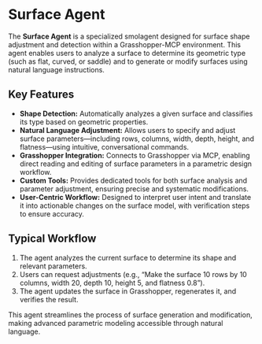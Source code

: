 # Surface Agent

The **Surface Agent** is a specialized smolagent designed for surface shape adjustment and detection within a Grasshopper-MCP environment. This agent enables users to analyze a surface to determine its geometric type (such as flat, curved, or saddle) and to generate or modify surfaces using natural language instructions.

## Key Features
- **Shape Detection:** Automatically analyzes a given surface and classifies its type based on geometric properties.
- **Natural Language Adjustment:** Allows users to specify and adjust surface parameters—including rows, columns, width, depth, height, and flatness—using intuitive, conversational commands.
- **Grasshopper Integration:** Connects to Grasshopper via MCP, enabling direct reading and editing of surface parameters in a parametric design workflow.
- **Custom Tools:** Provides dedicated tools for both surface analysis and parameter adjustment, ensuring precise and systematic modifications.
- **User-Centric Workflow:** Designed to interpret user intent and translate it into actionable changes on the surface model, with verification steps to ensure accuracy.

## Typical Workflow
1. The agent analyzes the current surface to determine its shape and relevant parameters.
2. Users can request adjustments (e.g., “Make the surface 10 rows by 10 columns, width 20, depth 10, height 5, and flatness 0.8”).
3. The agent updates the surface in Grasshopper, regenerates it, and verifies the result.

This agent streamlines the process of surface generation and modification, making advanced parametric modeling accessible through natural language. 